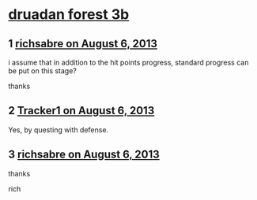 # [druadan forest 3b](https://community.fantasyflightgames.com/topic/87933-druadan-forest-3b/)

## 1 [richsabre on August 6, 2013](https://community.fantasyflightgames.com/topic/87933-druadan-forest-3b/?do=findComment&comment=832354)

i assume that in addition to the hit points progress, standard progress can be put on this stage?

thanks

## 2 [Tracker1 on August 6, 2013](https://community.fantasyflightgames.com/topic/87933-druadan-forest-3b/?do=findComment&comment=832408)

Yes, by questing with defense.

## 3 [richsabre on August 6, 2013](https://community.fantasyflightgames.com/topic/87933-druadan-forest-3b/?do=findComment&comment=832524)

thanks

rich

